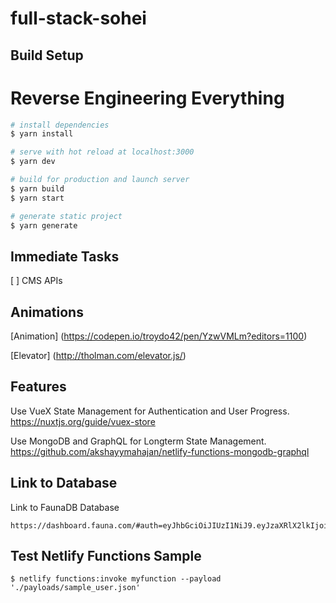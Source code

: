 # full-stack-sohei

## Build Setup
# Reverse Engineering Everything

```bash
# install dependencies
$ yarn install

# serve with hot reload at localhost:3000
$ yarn dev

# build for production and launch server
$ yarn build
$ yarn start

# generate static project
$ yarn generate
```

## Immediate Tasks
[ ] CMS APIs 

## Animations
[Animation]
(https://codepen.io/troydo42/pen/YzwVMLm?editors=1100)

[Elevator]
(http://tholman.com/elevator.js/)

## Features
Use VueX State Management for Authentication and User Progress.
https://nuxtjs.org/guide/vuex-store

Use MongoDB and GraphQL for Longterm State Management. 
https://github.com/akshayymahajan/netlify-functions-mongodb-graphql 

## Link to Database
Link to FaunaDB Database
```
https://dashboard.fauna.com/#auth=eyJhbGciOiJIUzI1NiJ9.eyJzaXRlX2lkIjoiYTQ3NTFhNWItMDZkZi00MzJiLTllNTEtOTY5YmIwOTY3MjJhIiwiYWNjb3VudF9pZCI6IjViNDgzZWZlYzk2NTkyNzA0YWUxYjljMiIsInJlbW90ZV9pZCI6ImE0NzUxYTViLTA2ZGYtNDMyYi05ZTUxLTk2OWJiMDk2NzIyYSJ9.YqooUS81YNDLaNh3esNoC9yxf48g6fTUY0HoyGvKmTM
```

## Test Netlify Functions Sample
```
$ netlify functions:invoke myfunction --payload './payloads/sample_user.json'
```